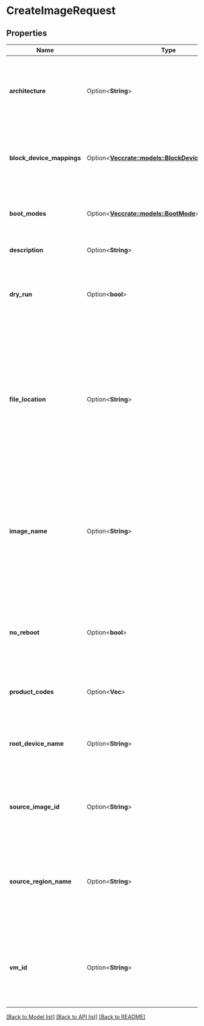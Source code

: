 # CreateImageRequest

## Properties

Name | Type | Description | Notes
------------ | ------------- | ------------- | -------------
**architecture** | Option<**String**> | **When registering from a snapshot:** The architecture of the OMI (`i386` or `x86_64`). | [optional]
**block_device_mappings** | Option<[**Vec<crate::models::BlockDeviceMappingImage>**](BlockDeviceMappingImage.md)> | **(required) When registering from a snapshot:** One or more block device mappings. | [optional]
**boot_modes** | Option<[**Vec<crate::models::BootMode>**](BootMode.md)> | The boot modes compatible with the OMI (`legacy` and/or `uefi`). | [optional]
**description** | Option<**String**> | A description for the new OMI. | [optional]
**dry_run** | Option<**bool**> | If true, checks whether you have the required permissions to perform the action. | [optional]
**file_location** | Option<**String**> | **(required) When registering from a bucket by using a manifest file:** The pre-signed URL of the manifest file for the OMI you want to register. For more information, see [Creating a Pre-signed URL](https://docs.outscale.com/en/userguide/Creating-a-Pre-Signed-URL.html). | [optional]
**image_name** | Option<**String**> | A unique name for the new OMI.<br /> Constraints: 3-128 alphanumeric characters, underscores (`_`), spaces (` `), parentheses (`()`), slashes (`/`), periods (`.`), or dashes (`-`). | [optional]
**no_reboot** | Option<**bool**> | **When creating from a VM:** If false, the VM shuts down before creating the OMI and then reboots. If true, the VM does not. | [optional]
**product_codes** | Option<**Vec<String>**> | The product codes associated with the OMI. | [optional]
**root_device_name** | Option<**String**> | **(required) When registering from a snapshot:** The name of the root device for the new OMI. | [optional]
**source_image_id** | Option<**String**> | **(required) When copying an OMI:** The ID of the OMI you want to copy. | [optional]
**source_region_name** | Option<**String**> | **(required) When copying an OMI:** The name of the source Region (always the same as the Region of your account). | [optional]
**vm_id** | Option<**String**> | **(required) When creating from a VM:** The ID of the VM from which you want to create the OMI. | [optional]

[[Back to Model list]](../README.md#documentation-for-models) [[Back to API list]](../README.md#documentation-for-api-endpoints) [[Back to README]](../README.md)


